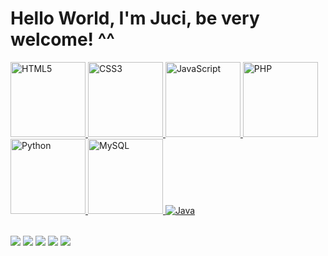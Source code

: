 # Hello World, I'm Juci, be very welcome! ^^ 

<table>
  <a href="https://github.com/itsmejuci">
  <img src="https://img.icons8.com/color/2x/html-5.png" width="120" alt="HTML5">
  <img src="https://img.icons8.com/color/2x/css3.png" width="120" alt="CSS3">
  <img src="https://img.icons8.com/nolan/2x/javascript.png" width="120" alt="JavaScript">
  <img src="https://img.icons8.com/color/2x/php.png" width="120" alt="PHP">
  <img src="https://img.icons8.com/color/2x/python.png" width="120" alt="Python">
  <img src="https://img.icons8.com/color/2x/mysql.png" width="120" alt="MySQL">
  <img alt = "Java" src ="https://www.google.com/url?sa=i&url=https%3A%2F%2Fwww.dio.me%2Farticles%2Fbreve-historia-do-java&psig=AOvVaw1pSyAh2pHdsJ-fanZYFHRO&ust=1702071459533000&source=images&cd=vfe&opi=89978449&ved=0CBEQjRxqFwoTCLiTjrak_oIDFQAAAAAdAAAAABAD">
</table>

<div> 
  <a href="https://www.youtube.com/channel/UCxtqlxY0Hmqkfy-htX7PcqQ" target="_blank"><img src="https://img.shields.io/badge/YouTube-FF0000?style=for-the-badge&logo=youtube&logoColor=white" target="_blank"></a>
  <a href="https://www.instagram.com/itsmejuci/" target="_blank"><img src="https://img.shields.io/badge/-Instagram-%23E4405F?style=for-the-badge&logo=instagram&logoColor=white" target="_blank"></a>
  <a href="https://www.twitch.tv/itsmejuci" target="_blank"><img src="https://img.shields.io/badge/Twitch-9146FF?style=for-the-badge&logo=twitch&logoColor=white" target="_blank"></a>
  <a href = "mailto: contatojulianacirne@gmail.com"><img src="https://img.shields.io/badge/-Gmail-%23333?style=for-the-badge&logo=gmail&logoColor=white" target="_blank"></a>
  <a href="https://www.linkedin.com/in/julianacirne/" target="_blank"><img src="https://img.shields.io/badge/-LinkedIn-%230077B5?style=for-the-badge&logo=linkedin&logoColor=white" target="_blank"></a> 
</div>
